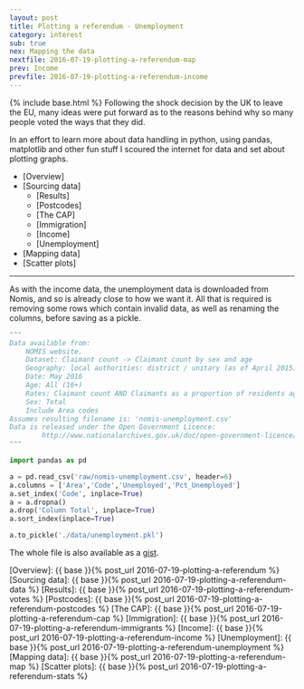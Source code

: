 ```yaml
---
layout: post
title: Plotting a referendum - Unemployment
category: interest
sub: true
nex: Mapping the data
nextfile: 2016-07-19-plotting-a-referendum-map
prev: Income
prevfile: 2016-07-19-plotting-a-referendum-income
---
```

{% include base.html %}
Following the shock decision by the UK to leave the EU, many ideas were put 
forward as to the reasons behind why so many people voted the ways that they 
did. 

In an effort to learn more about data handling in python, using pandas, 
matplotlib and other fun stuff I scoured the internet for data and set about 
plotting graphs. 

* [Overview] 
* [Sourcing data]
    * [Results]
    * [Postcodes]
    * [The CAP]
    * [Immigration]
    * [Income]
    * [Unemployment]
* [Mapping data]
* [Scatter plots]

---

As with the income data, the unemployment data is downloaded from Nomis, and so
is already close to how we want it. All that is required is removing some rows
which contain invalid data, as well as renaming the columns, before saving as a
pickle.

```python
"""
Data available from:
    NOMIS website.
    Dataset: Claimant count -> Claimant count by sex and age
    Geography: local authorities: district / unitary (as of April 2015)
    Date: May 2016
    Age: All (16+)
    Rates: Claimant count AND Claimants as a proportion of residents aged 16-64
    Sex: Total
    Include Area codes
Assumes resulting filename is: 'nomis-unemployment.csv'
Data is released under the Open Government Licence:
        http://www.nationalarchives.gov.uk/doc/open-government-licence/
"""

import pandas as pd

a = pd.read_csv('raw/nomis-unemployment.csv', header=6)
a.columns = ['Area','Code','Unemployed','Pct_Unemployed']
a.set_index('Code', inplace=True)
a = a.dropna()
a.drop('Column Total', inplace=True)
a.sort_index(inplace=True)

a.to_pickle('./data/unemployment.pkl')
```

The whole file is also available as a [gist].

[gist]: https://gist.github.com/jwlawson/41302a734c6d9b0392cbd60571d755bf#file-pickle_unemployment-py
[Overview]: {{ base }}{% post_url 2016-07-19-plotting-a-referendum %}
[Sourcing data]: {{ base }}{% post_url 2016-07-19-plotting-a-referendum-data %}
[Results]: {{ base }}{% post_url 2016-07-19-plotting-a-referendum-votes %}
[Postcodes]: {{ base }}{% post_url 2016-07-19-plotting-a-referendum-postcodes %}
[The CAP]: {{ base }}{% post_url 2016-07-19-plotting-a-referendum-cap %}
[Immigration]: {{ base }}{% post_url 2016-07-19-plotting-a-referendum-immigrants %}
[Income]: {{ base }}{% post_url 2016-07-19-plotting-a-referendum-income %}
[Unemployment]: {{ base }}{% post_url 2016-07-19-plotting-a-referendum-unemployment %}
[Mapping data]: {{ base }}{% post_url 2016-07-19-plotting-a-referendum-map %}
[Scatter plots]:  {{ base }}{% post_url 2016-07-19-plotting-a-referendum-stats %}
